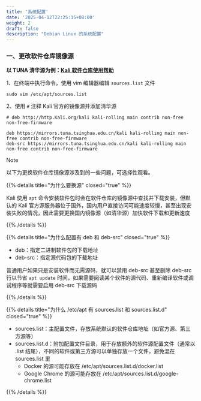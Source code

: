 ```yaml
---
title: '系统配置'
date: '2025-04-12T22:25:15+08:00'
weight: 2
draft: false
description: "Debian Linux 的系统配置"
---
```


### 一、更改软件仓库镜像源

**以 TUNA 清华源为例：[Kali 软件仓库使用帮助](https://mirrors.tuna.tsinghua.edu.cn/help/kali/)**

1、在终端中执行命令，使用 vim 编辑器编辑 `sources.list` 文件

```shell
sudo vim /etc/apt/sources.list
```

2、使用 `#` 注释 Kali 官方的镜像源并添加清华源

```text
# deb http://http.Kali.org/kali kali-rolling main contrib non-free non-free-firmware

deb https://mirrors.tuna.tsinghua.edu.cn/kali kali-rolling main non-free contrib non-free-firmware
deb-src https://mirrors.tuna.tsinghua.edu.cn/kali kali-rolling main non-free contrib non-free-firmware
```

> [!NOTE]
> 以下为更换软件仓库镜像源涉及到的一些问题，可选择性观看。

{{% details title="为什么要换源" closed="true" %}}

Kali 使用 `apt` 命令安装软件包时会在软件仓库的镜像源中查找并下载安装，但默认的 Kali 官方源服务器位于国外，国内用户直接访问可能速度较慢，甚至出现安装失败的情况，因此需要更换国内镜像源（如清华源）加快软件下载和更新速度

{{% /details %}}

{{% details title="为什么配置有 deb 和 deb-src" closed="true" %}}

- deb：指定二进制软件包的下载地址
- deb-src：指定源代码包的下载地址

普通用户如果只是安装软件而无需源码，就可以禁用 deb-src 甚至删除 deb-src 行以节省 `apt update` 时间，如果需要阅读某个软件的源代码、重新编译软件或调试程序等就需要启用 deb-src 下载源码

{{% /details %}}

{{% details title="为什么 /etc/apt 有 sources.list 和 sources.list.d" closed="true" %}}

- sources.list：主配置文件，存放系统默认的软件仓库地址（如官方源、第三方源等）
- sources.list.d：附加配置文件目录，用于存放额外的软件源配置文件（通常以 .list 结尾），不同的软件或第三方源可以单独存放一个文件，避免混在 sources.list 里
  - Docker 的源可能存放在 /etc/apt/sources.list.d/docker.list
  - Google Chrome 的源可能存放在 /etc/apt/sources.list.d/google-chrome.list

{{% /details %}}